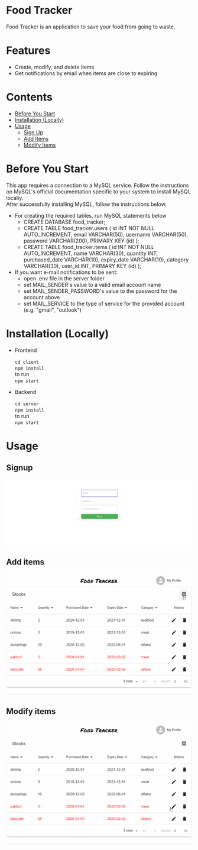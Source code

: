 # Food Tracker
Food Tracker is an application to save your food from going to waste.


# Features
 - Create, modify, and delete items
 - Get notifications by email when items are close to expiring

# Contents
 - [Before You Start](#BeforeYouStart)  
 - [Installation (Locally)](#Installation(Locally))
 - [Usage](#Usage)
   - [Sign Up](##Signup)
   - [Add Items](##Add-items)
   - [Modify Items](##Modify-items)



# Before You Start
This app requires a connection to a MySQL service. Follow the instructions on MySQL's official documentation specific to your system to install MySQL locally.  
After successfully installing MySQL, follow the instructions below.

 - For creating the required tables, run MySQL statements below
   - CREATE DATABASE food_tracker;
   - CREATE TABLE food_tracker.users (
     id INT NOT NULL AUTO_INCREMENT,
       email VARCHAR(50),
       username VARCHAR(50),
       password VARCHAR(200),
       PRIMARY KEY (id)
   );
   - CREATE TABLE food_tracker.items (
       id INT NOT NULL AUTO_INCREMENT,
       name VARCHAR(30), 
       quantity INT, 
       purchased_date VARCHAR(10), 
       expiry_date VARCHAR(10), 
       category VARCHAR(30),
       user_id INT,
       PRIMARY KEY (id)
   );
  - If you want e-mail notifications to be sent:
    - open .env file in the server folder
    - set MAIL_SENDER's value to a valid email account name
    - set MAIL_SENDER_PASSWORD's value to the password for the account above
    - set MAIL_SERVICE to the type of service for the provided account (e.g. "gmail", "outlook")
      

# Installation (Locally)
- Frontend

  `cd client`  
  `npm install`  
  to run  
  `npm start`

- Backend

  `cd server`  
  `npm install`  
  to run  
  `npm start`



# Usage
## Signup
![`signup demo`](./img/signup.gif)
## Add items
![`add an item demo`](./img/add_item.gif)

## Modify items
![`modify items`](./img/modify_item.gif)